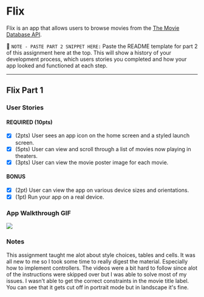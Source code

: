# Flix

Flix is an app that allows users to browse movies from the [The Movie Database API](http://docs.themoviedb.apiary.io/#).

📝 `NOTE - PASTE PART 2 SNIPPET HERE:` Paste the README template for part 2 of this assignment here at the top. This will show a history of your development process, which users stories you completed and how your app looked and functioned at each step.

---

## Flix Part 1

### User Stories

#### REQUIRED (10pts)
- [x] (2pts) User sees an app icon on the home screen and a styled launch screen.
- [x] (5pts) User can view and scroll through a list of movies now playing in theaters.
- [x] (3pts) User can view the movie poster image for each movie.

#### BONUS
- [x] (2pt) User can view the app on various device sizes and orientations.
- [x] (1pt) Run your app on a real device.

### App Walkthrough GIF

![](https://i.imgur.com/btYCTLv.gif)

### Notes
This assignment taught me alot about style choices, tables and cells. It was all new to me so I took some time to really digest the material. Especially how to implement controllers. The videos were a bit hard to follow since alot of the instructions were skipped over but I was able to solve most of my issues. I wasn't able to get the correct constraints in the movie title label. You can see that it gets cut off in portrait mode but in landscape it's fine. 
